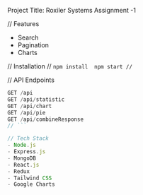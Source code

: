Project Title: Roxiler Systems Assignment -1

// Features
 - Search
 - Pagination
 - Charts

// Installation
// ```
npm install 
npm start
// ```

// API Endpoints
 ```javascript
GET /api
GET /api/statistic
GET /api/chart
GET /api/pie
GET /api/combineResponse
// ```

// Tech Stack
 - Node.js
 - Express.js
 - MongoDB
 - React.js
 - Redux
 - Tailwind CSS
 - Google Charts
